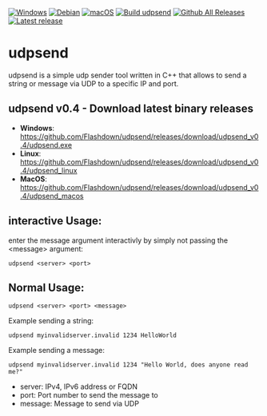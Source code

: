 [![Windows](https://custom-icon-badges.demolab.com/badge/Windows-0078D6?logo=windows11&logoColor=white)](#) [![Debian](https://img.shields.io/badge/Debian-A81D33?logo=debian&logoColor=fff)](#) [![macOS](https://img.shields.io/badge/macOS-000000?logo=apple&logoColor=F0F0F0)](#)
[![Build udpsend](https://github.com/Flashdown/udpsend/actions/workflows/build.yml/badge.svg)](https://github.com/Flashdown/udpsend/actions/workflows/build.yml) [![Github All Releases](https://img.shields.io/github/downloads/Flashdown/udpsend/total.svg)](https://github.com/Flashdown/udpsend/releases/latest) [![Latest release](https://img.shields.io/github/v/release/Flashdown/udpsend?color=blue&label=latest%20release)](https://github.com/Flashdown/udpsend/releases/latest)

# udpsend 
udpsend is a simple udp sender tool written in C++ that allows to send a string or message via UDP to a specific IP and port.

## udpsend v0.4 - Download latest binary releases

* **Windows**: https://github.com/Flashdown/udpsend/releases/download/udpsend_v0.4/udpsend.exe
* **Linux**: https://github.com/Flashdown/udpsend/releases/download/udpsend_v0.4/udpsend_linux
* **MacOS**: https://github.com/Flashdown/udpsend/releases/download/udpsend_v0.4/udpsend_macos

## interactive Usage:
enter the message argument interactivly by simply not passing the \<message\> argument:
```console
udpsend <server> <port> 
```
## Normal Usage:

```console
udpsend <server> <port> <message>
```
Example sending a string:
```console
udpsend myinvalidserver.invalid 1234 HelloWorld
```
Example sending a message:
```console
udpsend myinvalidserver.invalid 1234 "Hello World, does anyone read me?"
```
* server: IPv4, IPv6 address or FQDN
* port:   Port number to send the message to
* message: Message to send via UDP
